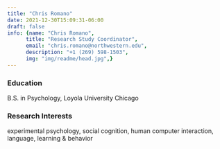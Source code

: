 ```yaml
---
title: "Chris Romano"
date: 2021-12-30T15:09:31-06:00
draft: false
info: {name: "Chris Romano",
      title: "Research Study Coordinator",
      email: "chris.romano@northwestern.edu",
      description: "+1 (269) 598-1503",
      img: "img/readme/head.jpg",}
---
```


### Education

B.S. in Psychology, Loyola University Chicago

### Research Interests

experimental psychology, social cognition, human computer interaction, language, learning & behavior

[comment]: <> (### Selected Publications)
